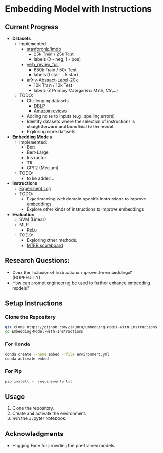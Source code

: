 
# Embedding Model with Instructions

## Current Progress

- **Datasets**
    - Implemented
        - [stanfordnlp/imdb](https://huggingface.co/datasets/stanfordnlp/imdb)
            - 25k Train / 25k Test
            - labels (0 - neg; 1 - pos)
        - [yelp_review_full](https://huggingface.co/datasets/yelp_review_full)
            - 650k Train / 50k Test
            - labels (1 star ... 5 star)
        - [arXiv-Abstract-Label-20k](https://huggingface.co/datasets/Voice49/arXiv-Abstract-Label-20k)
            - 10k Train / 10k Test
            - labels (8 Primary Categories: Math, CS,...)
    - TODO: 
        - Challenging datasets
            - [DBLP](https://github.com/angelosalatino/dblp-parser)
            - [Amazon reviews](https://huggingface.co/datasets/McAuley-Lab/Amazon-Reviews-2023)
        - Adding noise to inputs (e.g., spelling errors)
        - Identify datasets where the selection of instructions is straightforward and beneficial to the model.
        - Exploring more datasets
- **Embedding Models**
    - Implemented:
        - Bert
        - Bert-Large
        - Instructor 
        - T5
        - GPT2 (Medium)
    - TODO:
        - to be added...
- **Instructions**
    - [Experiment Log](https://docs.google.com/spreadsheets/d/1iBDq7C59G6olf_of_sTF5oCY3Itj6_kImzeUl3XMpd8/edit?usp=sharing)
    - TODO: 
        - Experimenting with domain-specific instructions to improve embeddings
        - Explore other kinds of instructions to improve embeddings
- **Evaluation**
    - SVM (Linear)
    - MLP
        - ReLu
    - TODO: 
        - Exploring other methods.
        - [MTEB scoreboard](https://github.com/embeddings-benchmark/mteb)

## Research Questions:
- Does the inclusion of instructions improve the embeddings? (HOPEFULLY)
- How can prompt engineering be used to further enhance embedding models?

## Setup Instructions

### Clone the Repository

```bash
git clone https://github.com/ZikunFu/Embedding-Model-with-Instructions.git
cd Embedding-Model-with-Instructions
```

### For Conda

```bash
conda create --name embed --file environment.yml
conda activate embed
```

### For Pip

```bash
pip install -r requirements.txt
```

## Usage

1. Clone the repository.
2. Create and activate the environment.
3. Run the Jupyter Notebook.


## Acknowledgments

- Hugging Face for providing the pre-trained models.